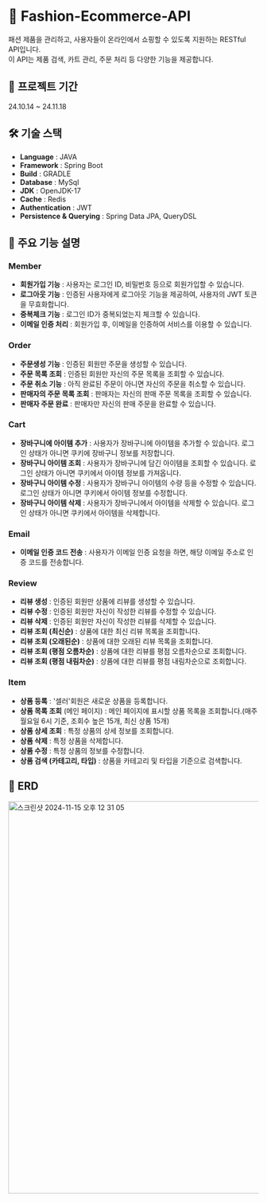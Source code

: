 # 👔 Fashion-Ecommerce-API
패션 제품을 관리하고, 사용자들이 온라인에서 쇼핑할 수 있도록 지원하는 RESTful API입니다.  
이 API는 제품 검색, 카트 관리, 주문 처리 등 다양한 기능을 제공합니다.

## 📆 프로젝트 기간
24.10.14 ~ 24.11.18

## 🛠️ 기술 스택
- **Language** : JAVA
- **Framework** : Spring Boot
- **Build** : GRADLE
- **Database** : MySql
- **JDK** : OpenJDK-17
- **Cache** : Redis
- **Authentication** : JWT
- **Persistence & Querying** : Spring Data JPA, QueryDSL

## 📢 주요 기능 설명

### Member
- **회원가입 기능** : 사용자는 로그인 ID, 비밀번호 등으로 회원가입할 수 있습니다.
- **로그아웃 기능** : 인증된 사용자에게 로그아웃 기능을 제공하여, 사용자의 JWT 토큰을 무효화합니다.
- **중복체크 기능** : 로그인 ID가 중복되었는지 체크할 수 있습니다.
- **이메일 인증 처리** : 회원가입 후, 이메일을 인증하여 서비스를 이용할 수 있습니다.

### Order
- **주문생성 기능** : 인증된 회원만 주문을 생성할 수 있습니다.
- **주문 목록 조회** : 인증된 회원만 자신의 주문 목록을 조회할 수 있습니다.
- **주문 취소 기능** : 아직 완료된 주문이 아니면 자신의 주문을 취소할 수 있습니다.
- **판매자의 주문 목록 조회** : 판매자는 자신의 판매 주문 목록을 조회할 수 있습니다.
- **판매자 주문 완료** : 판매자만 자신의 판매 주문을 완료할 수 있습니다.

### Cart
- **장바구니에 아이템 추가** : 사용자가 장바구니에 아이템을 추가할 수 있습니다. 로그인 상태가 아니면 쿠키에 장바구니 정보를 저장합니다.
- **장바구니 아이템 조회** : 사용자가 장바구니에 담긴 아이템을 조회할 수 있습니다. 로그인 상태가 아니면 쿠키에서 아이템 정보를 가져옵니다.
- **장바구니 아이템 수정** : 사용자가 장바구니 아이템의 수량 등을 수정할 수 있습니다. 로그인 상태가 아니면 쿠키에서 아이템 정보를 수정합니다.
- **장바구니 아이템 삭제** : 사용자가 장바구니에서 아이템을 삭제할 수 있습니다. 로그인 상태가 아니면 쿠키에서 아이템을 삭제합니다.

### Email
- **이메일 인증 코드 전송** : 사용자가 이메일 인증 요청을 하면, 해당 이메일 주소로 인증 코드를 전송합니다.

### Review
- **리뷰 생성** : 인증된 회원만 상품에 리뷰를 생성할 수 있습니다.
- **리뷰 수정** : 인증된 회원만 자신이 작성한 리뷰를 수정할 수 있습니다.
- **리뷰 삭제** : 인증된 회원만 자신이 작성한 리뷰를 삭제할 수 있습니다.
- **리뷰 조회 (최신순)** : 상품에 대한 최신 리뷰 목록을 조회합니다.
- **리뷰 조회 (오래된순)** : 상품에 대한 오래된 리뷰 목록을 조회합니다.
- **리뷰 조회 (평점 오름차순)** : 상품에 대한 리뷰를 평점 오름차순으로 조회합니다.
- **리뷰 조회 (평점 내림차순)** : 상품에 대한 리뷰를 평점 내림차순으로 조회합니다.

### Item
- **상품 등록** : '셀러'회원은 새로운 상품을 등록합니다.
- **상품 목록 조회** (메인 페이지) : 메인 페이지에 표시할 상품 목록을 조회합니다.(매주 월요일 6시 기준, 조회수 높은 15개, 최신 상품 15개)
- **상품 상세 조회** : 특정 상품의 상세 정보를 조회합니다.
- **상품 삭제** : 특정 상품을 삭제합니다.
- **상품 수정** : 특정 상품의 정보를 수정합니다.
- **상품 검색 (카테고리, 타입)** : 상품을 카테고리 및 타입을 기준으로 검색합니다.


## 🧾 ERD
<img width="788" alt="스크린샷 2024-11-15 오후 12 31 05" src="https://github.com/user-attachments/assets/f0fc129b-19e4-46c4-8f9e-91d49ea875b6">
